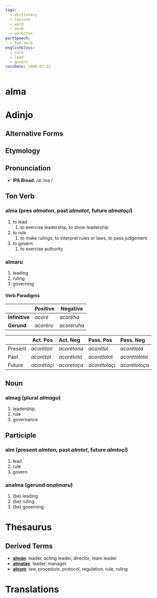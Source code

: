 ```yaml
---
tags:
  - dictionary
  - lexicon
  - word
  - verb
  - verb/ton
partSpeech:
  - Ton Verb
englishGloss:
  - rule
  - lead
  - govern
coinDate: 2008-07-22
---
```

# alma

# Adinjo
## Alternative Forms

## Etymology

## Pronunciation
- **IPA Broad**: /al.ˈmaˑ/

## Ton Verb

### alma (pres *almaton*, past *almatot*, future *almatoçi*)
1. to lead
	1. to exercise leadership, to show leadership
2. to rule
	1. to make rulings, to interpret rules or laws, to pass judgement
3. to govern
	1. to exercise authority

### almaru
1. leading
2. ruling
3. governing

#### Verb Paradigms

|                | Positive  | Negative    |
| -------------- | --------- | ----------- |
| **Infinitive** | *acoré*   | *acoréha*   |
| **Gerund**     | *acoréru* | *acoréruha* |

|         | Act. Pos    | Act. Neg    | Pass. Pos     | Pass. Neg     |
| ------- | ----------- | :---------- | :------------ | :------------ |
| Present | *acoréton*  | *acorétona* | *acorétol*    | *acorétola*   |
| Past    | *acorétot*  | *acorétota* | *acorétolot*  | *acorétolota* |
| Future  | *acorétoçi* | *acoretoça* | *acorétoloçi* | *acorétoloça* |

## Noun
### almag (plural *almagu*)
1. leadership
2. rule
3. governance
## Participle

### alm (present *almton*, past *almtot*, future *almtoçi*)
1. lead
2. rule
3. govern
### analma (gerund *analmaru*)
1. (be) leading
2. (be) ruling
3. (be) governing

# Thesaurus
## Derived Terms
- [**almán**](lexicon/a/almán): leader, acting leader, director, team leader
- [**almatax**](lexicon/a/almatax): leader, manager
- [**alnom**](_archive/old-words/alnom-OLD.md): law, procedure, protocol, regulation, rule, ruling
# Translations

